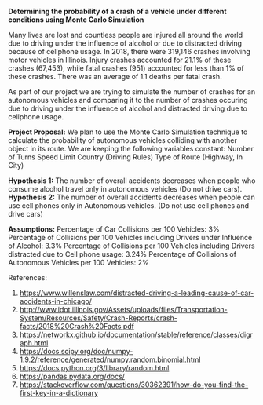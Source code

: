 **Determining the probability of a crash of a vehicle under different conditions using Monte Carlo Simulation**

Many lives are lost and countless people are injured all around the world due to driving under the influence of alcohol or due to distracted driving because of cellphone usage. In 2018, there were 319,146 crashes involving motor vehicles in Illinois. Injury crashes accounted for 21.1% of these crashes (67,453), while fatal crashes (951) accounted for less than 1% of these crashes. There was an average of 1.1 deaths per fatal crash.

As part of our project we are trying to simulate the number of crashes for an autonomous vehicles and comparing it to the number of crashes occuring due to driving under the influence of alcohol and distracted driving due to cellphone usage.

**Project Proposal:**
We plan to use the Monte Carlo Simulation technique to calculate the probability of autonomous vehicles colliding with another object in its route.
We are keeping the following variables constant:
Number of Turns
Speed Limit
Country (Driving Rules)
Type of Route (Highway, In City)
 
**Hypothesis 1:**
     The number of overall accidents decreases when people who consume alcohol travel only in autonomous vehicles (Do not drive cars).
**Hypothesis 2:**
    The number of overall accidents decreases when people can use cell phones only in Autonomous vehicles. (Do not use cell phones and drive cars)

**Assumptions:**
Percentage of Car Collisions per 100 Vehicles: 3%
Percentage of Collisions per 100 Vehicles including Drivers under Influence of Alcohol:  3.3%
Percentage of Collisions per 100 Vehicles including Drivers distracted due to Cell phone usage: 3.24%
Percentage of Collisions of Autonomous Vehicles per 100 Vehicles: 2%


References: 
1. https://www.willenslaw.com/distracted-driving-a-leading-cause-of-car-accidents-in-chicago/
2. http://www.idot.illinois.gov/Assets/uploads/files/Transportation-System/Resources/Safety/Crash-Reports/crash-facts/2018%20Crash%20Facts.pdf
3. https://networkx.github.io/documentation/stable/reference/classes/digraph.html
4. https://docs.scipy.org/doc/numpy-1.9.2/reference/generated/numpy.random.binomial.html
5. https://docs.python.org/3/library/random.html
6. https://pandas.pydata.org/docs/
7. https://stackoverflow.com/questions/30362391/how-do-you-find-the-first-key-in-a-dictionary 
